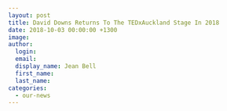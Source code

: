 ```yaml
---
layout: post
title: David Downs Returns To The TEDxAuckland Stage In 2018
date: 2018-10-03 00:00:00 +1300
image:
author:
  login:
  email:
  display_name: Jean Bell
  first_name:
  last_name:
categories:
  - our-news
---
```

